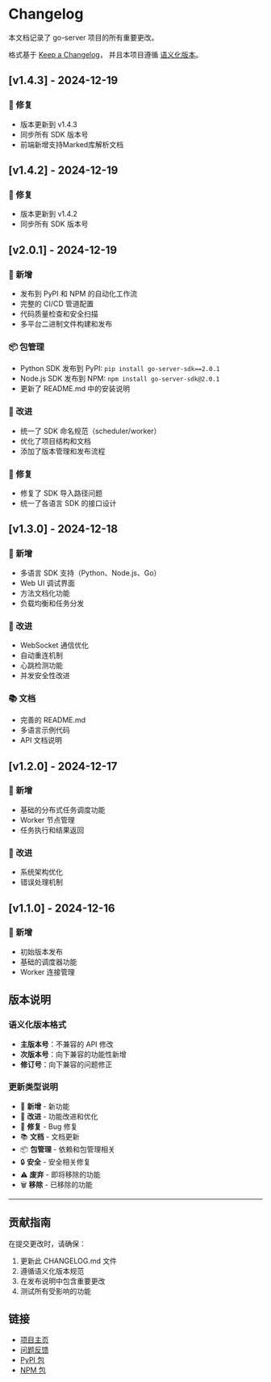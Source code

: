 # Changelog

本文档记录了 go-server 项目的所有重要更改。

格式基于 [Keep a Changelog](https://keepachangelog.com/zh-CN/1.0.0/)，
并且本项目遵循 [语义化版本](https://semver.org/lang/zh-CN/)。

## [v1.4.3] - 2024-12-19

### 🔧 修复
- 版本更新到 v1.4.3
- 同步所有 SDK 版本号
- 前端新增支持Marked库解析文档

## [v1.4.2] - 2024-12-19

### 🔧 修复
- 版本更新到 v1.4.2
- 同步所有 SDK 版本号

## [v2.0.1] - 2024-12-19

### 🚀 新增
- 发布到 PyPI 和 NPM 的自动化工作流
- 完整的 CI/CD 管道配置
- 代码质量检查和安全扫描
- 多平台二进制文件构建和发布

### 📦 包管理
- Python SDK 发布到 PyPI: `pip install go-server-sdk==2.0.1`
- Node.js SDK 发布到 NPM: `npm install go-server-sdk@2.0.1`
- 更新了 README.md 中的安装说明

### 🔧 改进
- 统一了 SDK 命名规范（scheduler/worker）
- 优化了项目结构和文档
- 添加了版本管理和发布流程

### 🐛 修复
- 修复了 SDK 导入路径问题
- 统一了各语言 SDK 的接口设计

## [v1.3.0] - 2024-12-18

### 🚀 新增
- 多语言 SDK 支持（Python、Node.js、Go）
- Web UI 调试界面
- 方法文档化功能
- 负载均衡和任务分发

### 🔧 改进
- WebSocket 通信优化
- 自动重连机制
- 心跳检测功能
- 并发安全性改进

### 📚 文档
- 完善的 README.md
- 多语言示例代码
- API 文档说明

## [v1.2.0] - 2024-12-17

### 🚀 新增
- 基础的分布式任务调度功能
- Worker 节点管理
- 任务执行和结果返回

### 🔧 改进
- 系统架构优化
- 错误处理机制

## [v1.1.0] - 2024-12-16

### 🚀 新增
- 初始版本发布
- 基础的调度器功能
- Worker 连接管理

## 版本说明

### 语义化版本格式
- **主版本号**：不兼容的 API 修改
- **次版本号**：向下兼容的功能性新增
- **修订号**：向下兼容的问题修正

### 更新类型说明
- 🚀 **新增** - 新功能
- 🔧 **改进** - 功能改进和优化
- 🐛 **修复** - Bug 修复
- 📚 **文档** - 文档更新
- 📦 **包管理** - 依赖和包管理相关
- 🔒 **安全** - 安全相关修复
- ⚠️ **废弃** - 即将移除的功能
- 🗑️ **移除** - 已移除的功能

---

## 贡献指南

在提交更改时，请确保：

1. 更新此 CHANGELOG.md 文件
2. 遵循语义化版本规范
3. 在发布说明中包含重要更改
4. 测试所有受影响的功能

## 链接

- [项目主页](https://github.com/go-enols/go-server)
- [问题反馈](https://github.com/go-enols/go-server/issues)
- [PyPI 包](https://pypi.org/project/go-server-sdk/)
- [NPM 包](https://www.npmjs.com/package/go-server-sdk)